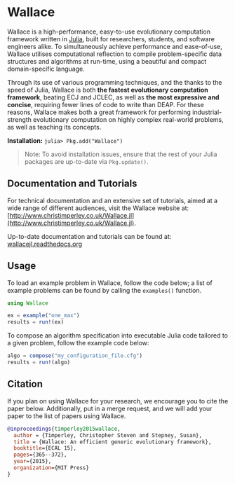 # Wallace

Wallace is a high-performance, easy-to-use evolutionary computation framework written in [Julia](http://julialang.org/), built for researchers, students, and software engineers alike.
To simultaneously achieve performance and ease-of-use, Wallace utilises computational reflection to compile problem-specific data structures and algorithms at run-time, using a beautiful and compact domain-specific language.

Through its use of various programming techniques, and the thanks to the speed
of Julia, Wallace is both **the fastest evolutionary computation framework**,
beating ECJ and JCLEC, as well as **the most expressive and concise**, requiring
fewer lines of code to write than DEAP. For these reasons, Wallace makes both
a great framework for performing industrial-strength evolutionary computation
on highly complex real-world problems, as well as teaching its concepts.

**Installation:** ```julia> Pkg.add("Wallace")```

> Note: To avoid installation issues, ensure that the rest of your Julia packages are up-to-date via     `Pkg.update()`.

## Documentation and Tutorials

For technical documentation and an extensive set of tutorials, aimed at a wide range of different audiences, visit the Wallace website at: [http://www.christimperley.co.uk/Wallace.jl](http://www.christimperley.co.uk/Wallace.jl).

Up-to-date documentation and tutorials can be found at:
[wallacejl.readthedocs.org](http://wallacejl.readthedocs.org)

## Usage
To load an example problem in Wallace, follow the code below; a list of example problems can be found by calling the `examples()` function.

```julia
using Wallace

ex = example("one_max")
results = run!(ex)
```
To compose an algorithm specification into executable Julia code tailored to a given problem, follow the example code below:

```julia
algo = compose("my_configuration_file.cfg")
results = run!(algo)
```

## Citation

If you plan on using Wallace for your research, we encourage you to cite the
paper below. Additionally, put in a merge request, and we will add your paper
to the list of papers using Wallace.

```bibtex
@inproceedings{timperley2015wallace,
  author = {Timperley, Christopher Steven and Stepney, Susan},
  title = {Wallace: An efficient generic evolutionary framework},
  booktitle={ECAL 15},
  pages={365--372},
  year={2015},
  organization={MIT Press}
}
```
